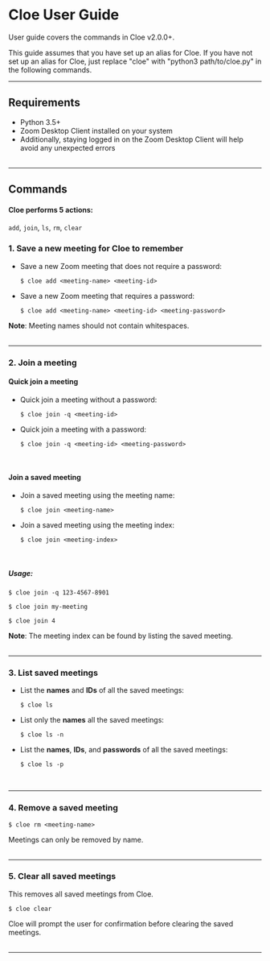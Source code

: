 # Cloe User Guide

User guide covers the commands in Cloe v2.0.0+.  

This guide assumes that you have set up an alias for Cloe. If you have not set up an 
alias for Cloe, just replace "cloe" with "python3 path/to/cloe.py" in the following 
commands.

___

## Requirements
* Python 3.5+
* Zoom Desktop Client installed on your system
* Additionally, staying logged in on the Zoom Desktop Client will help avoid 
  any unexpected errors  
&nbsp;  
___

## Commands  

#### Cloe performs 5 actions:

`add`, `join`, `ls`, `rm`, `clear`  

### 1. Save a new meeting for Cloe to remember  

* Save a new Zoom meeting that does not require a password:  
    ```commandline
    $ cloe add <meeting-name> <meeting-id>  
    ```  

* Save a new Zoom meeting that requires a password:  
    ```commandline
    $ cloe add <meeting-name> <meeting-id> <meeting-password>  
    ```

**Note**: Meeting names should not contain whitespaces.  
&nbsp;  
___   

### 2. Join a meeting

#### Quick join a meeting
* Quick join a meeting without a password:  
    ```commandline
    $ cloe join -q <meeting-id>  
    ```  

* Quick join a meeting with a password:   
    ```commandline
    $ cloe join -q <meeting-id> <meeting-password>  
    ```   
&nbsp;

#### Join a saved meeting
* Join a saved meeting using the meeting name:  
    ```commandline
    $ cloe join <meeting-name>  
    ```  

* Join a saved meeting using the meeting index:  
    ```
    $ cloe join <meeting-index>  
    ```  
&nbsp;

##### Usage:
```commandline
$ cloe join -q 123-4567-8901 
```  
```commandline
$ cloe join my-meeting 
```  
```commandline
$ cloe join 4 
```  

**Note**: The meeting index can be found by listing the saved meeting.  
&nbsp;  
___  

### 3. List saved meetings  

* List the **names** and **IDs** of all the saved meetings:  
    ```commandline
    $ cloe ls
    ```
  
* List only the **names** all the saved meetings:  
    ```commandline
    $ cloe ls -n
    ```  
  
* List the **names**, **IDs**, and **passwords** of all the saved meetings:  
    ```commandline
    $ cloe ls -p
    ```  
&nbsp;  
___

### 4. Remove a saved meeting
```commandline
$ cloe rm <meeting-name>  
```  

Meetings can only be removed by name.  
&nbsp;   
___

### 5. Clear all saved meetings  
This removes all saved meetings from Cloe. 
```commandline
$ cloe clear
```  

Cloe will prompt the user for confirmation before clearing the saved meetings.  
&nbsp;  
___
